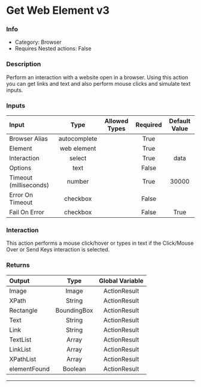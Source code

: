 # Get Web Element v3

### Info

- Category: Browser
- Requires Nested actions: False


### Description
Perform an interaction with a website open in a browser. Using this action you can get links and text and also perform mouse clicks and simulate text inputs.


### Inputs

| Input | Type | Allowed Types | Required |  Default Value |
| :--- | :---: | :---: | :---: | :---: |
| Browser Alias | autocomplete |  | True |  |
| Element | web element |  | True |  |
| Interaction | select |  | True | data |
| Options | text |  | False |  |
| Timeout (milliseconds) | number |  | True | 30000 |
| Error On Timeout | checkbox |  | False |  |
| Fail On Error | checkbox |  | False | True |


### Interaction
This action performs a mouse click/hover or types in text if the Click/Mouse Over or Send Keys interaction is selected.

### Returns

| Output | Type | Global Variable |
| :--- | :---: | :---: |
| Image | Image | ActionResult |
| XPath | String | ActionResult |
| Rectangle | BoundingBox | ActionResult |
| Text | String | ActionResult |
| Link | String | ActionResult |
| TextList | Array | ActionResult |
| LinkList | Array | ActionResult |
| XPathList | Array | ActionResult |
| elementFound | Boolean | ActionResult |

---
